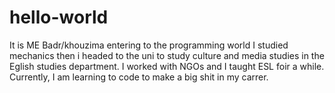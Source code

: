 # hello-world
It is ME Badr/khouzima entering to the programming world
I studied mechanics then i headed to the uni to study culture and media studies in the Eglish studies department. I worked with NGOs and I taught ESL foir a while.
Currently, I am learning to code to make a big shit in my carrer. 
